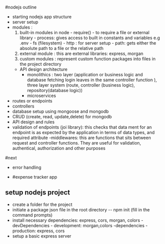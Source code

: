#nodejs outline

- starting nodejs app structure
- server setup
- modules :
  1. built-in modules in node - require() - to require a file or external library - process: gives access to built in constants and variables e.g .env - fs (filesystem) - http : for server setup - path: gets either the absolute path to a file or the relative path
  2. external module : this are external libraries: express, morgan
  3. custom modules : represent custom function packages into files in the project directory
  - API design architecture
    - monolithics : two layer (application or business logic and database fetching login leaves in the same controller function
      ), three layer system (route, controller (business logic), repository(database logic))
    - microservices
- routes or endpoints
- controllers
- database setup using mongoose and mongodb
- CRUD (create, read, update,delete) for mongodb
- API design and rules
- validation of endpoints (joi library): this checks that data ment for an endpoint is as expected by the application in terms of data types, and required attribute
  -middlewares: this are functions that sits between request and controller functions. They are useful for validation, authentical, authorization and other purposes

#next

- error handling

- #expense tracker app

## setup nodejs project

- create a folder for the project
- initiate a package json file in the root directory
  -- npm init (fill in the command prompts)
- install necessary dependencies: express, cors, morgan, colors
  -devDependencies - development: morgan,colors
  -dependencies - production: express, cors
- setup a basic express server
